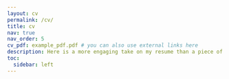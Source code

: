 ```yaml
---
layout: cv
permalink: /cv/
title: cv
nav: true
nav_order: 5
cv_pdf: example_pdf.pdf # you can also use external links here
description: Here is a more engaging take on my resume than a piece of paper. Take a look around, and reach out if you want to hear more!
toc:
  sidebar: left
---
```

